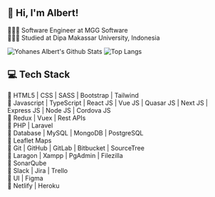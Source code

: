 <!-- Level 3: Add custom code -->

## 👋 Hi, I'm Albert!
👩🏻‍💻 Software Engineer at MGG Software<br/>
👩🏻‍🎓 Studied at Dipa Makassar University, Indonesia

<!-- GitHub stats from https://github.com/anuraghazra/github-readme-stats -->
![Yohanes Albert's Github Stats](https://github-readme-stats.vercel.app/api?username=albertofcyber98&theme=vue-dark&hide_border=false&count_private=true&show_icons=true)
![Top Langs](https://github-readme-stats.vercel.app/api/top-langs/?username=albertofcyber98&layout=compact&theme=vue-dark)

## 💻 Tech Stack
🚀 HTML5 | CSS | SASS | Bootstrap | Tailwind <br>
🚀 Javascript | TypeScript | React JS | Vue JS | Quasar JS | Next JS | Express JS | Node JS | Cordova JS <br>
🚀 Redux | Vuex | Rest APIs<br>
🚀 PHP | Laravel<br>
🚀 Database | MySQL | MongoDB | PostgreSQL<br>
🚀 Leaflet Maps<br>
🚀 Git | GitHub | GitLab | Bitbucket | SourceTree<br>
🚀 Laragon | Xampp | PgAdmin | Filezilla<br>
🚀 SonarQube<br>
🚀 Slack | Jira | Trello<br>
🚀 UI | Figma<br>
🚀 Netlify | Heroku<br>
